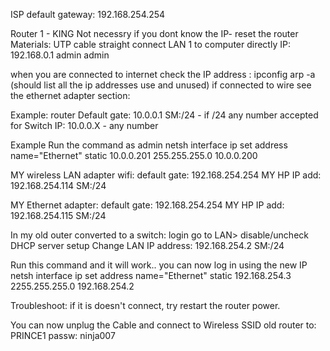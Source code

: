 ISP default gateway: 192.168.254.254

Router 1 - KING
Not necessry if you dont know the IP- reset the router
Materials: UTP cable straight
connect LAN 1 to computer directly
IP: 192.168.0.1
admin
admin

when you are connected to internet
check the IP address : ipconfig
arp -a (should list all the ip addresses use and unused)
if connected to wire see the ethernet adapter section:

Example: router
Default gate: 10.0.0.1
SM:/24 - if /24 any number accepted
for Switch IP: 10.0.0.X - any number

Example Run the command as admin
netsh interface ip set address
name="Ethernet" static 10.0.0.201
255.255.255.0 10.0.0.200


MY wireless LAN adapter wifi:
default gate: 192.168.254.254
MY HP IP add: 192.168.254.114
SM:/24

MY Ethernet adapter:
default gate: 192.168.254.254
MY HP IP add: 192.168.254.115
SM:/24

In my old outer converted to a switch:
login
go to LAN> disable/uncheck DHCP server setup
Change LAN IP address: 192.168.254.2
SM:/24

Run this command and it will work.. you can now log in using the new IP
netsh interface ip set address name="Ethernet" static 192.168.254.3 2255.255.255.0 192.168.254.2

Troubleshoot: if it is doesn't connect, try restart the router power.

You can now unplug the Cable and connect to
Wireless SSID old router to: PRINCE1
passw: ninja007




